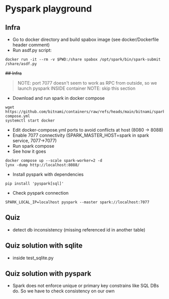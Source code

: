 # Pyspark playground

## Infra
- Go to docker directory and build spabox image (see docker/Dockerfile header comment)
- Run asdf.py script:
```
docker run -it --rm -v $PWD:/share spabox /opt/spark/bin/spark-submit /share/asdf.py
```
~~## Infra~~
> NOTE: port 7077 doesn't seem to work as RPC from outside, so we launch pyspark INSIDE container
> NOTE: skip this section
- Download and run spark in docker compose
```
wget https://github.com/bitnami/containers/raw/refs/heads/main/bitnami/spark/docker-compose.yml
systemctl start docker
```
- Edit docker-compose.yml ports to avoid conflicts at host (8080 -> 8088)
- Enable 7077 connectivity (SPARK_MASTER_HOST=spark in spark service, 7077->7077)
- Run spark compose
- See how it goes
```
docker compose up --scale spark-worker=2 -d
lynx -dump http://localhost:8088/
```
- Install pyspark with dependencies
```
pip install 'pyspark[sql]'
```

- Check pyspark connection
```
SPARK_LOCAL_IP=localhost pyspark --master spark://localhost:7077
```

## Quiz
- detect db inconsistency (missing referenced id in another table)


## Quiz solution with sqlite
- inside test_sqlite.py

## Quiz solution with pyspark
- Spark does not enforce unique or primary key constrains like SQL DBs do. So we have to check consistency on our own
